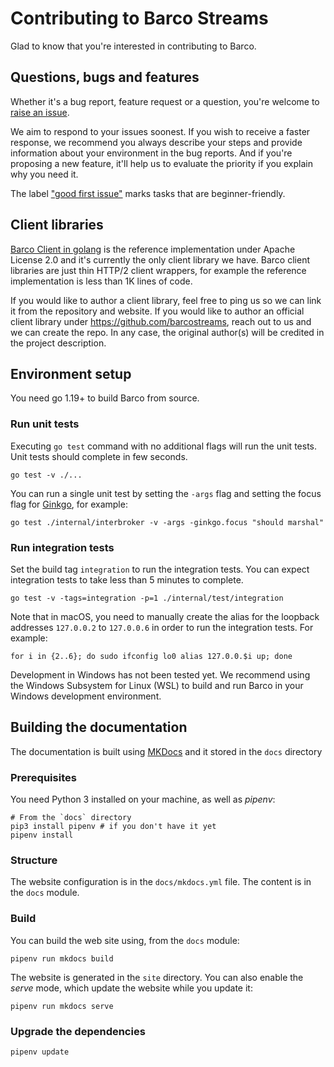 # Contributing to Barco Streams

Glad to know that you're interested in contributing to Barco.

## Questions, bugs and features

Whether it's a bug report, feature request or a question, you're welcome to [raise an
issue](https://github.com/barcostreams/barco/issues).

We aim to respond to your issues soonest. If you wish to receive a faster response, we recommend you always describe
your steps and provide information about your environment in the bug reports. And if you're proposing a new feature,
it'll help us to evaluate the priority if you explain why you need it.

The label ["good first issue"](https://github.com/barcostreams/barco/labels/good%20first%20issue) marks tasks that are
beginner-friendly.

## Client libraries

[Barco Client in golang][go-client] is the reference implementation under Apache License 2.0 and it's currently the
only client library we have. Barco client libraries are just thin HTTP/2 client wrappers, for example the reference
implementation is less than 1K lines of code.

If you would like to author a client library, feel free to ping us so we can link it from the repository and website.
If you would like to author an official client library under https://github.com/barcostreams, reach out to us and we can
create the repo. In any case, the original author(s) will be credited in the project description.

## Environment setup

You need go 1.19+ to build Barco from source.

### Run unit tests

Executing `go test` command with no additional flags will run the unit tests. Unit tests should complete in few seconds.

```shell
go test -v ./...
```

You can run a single unit test by setting the `-args` flag and setting the focus flag for [Ginkgo][ginkgo], for example:

```shell
go test ./internal/interbroker -v -args -ginkgo.focus "should marshal"
```

### Run integration tests

Set the build tag `integration` to run the integration tests. You can expect integration tests to take less than 5
minutes to complete.

```shell
go test -v -tags=integration -p=1 ./internal/test/integration
```

Note that in macOS, you need to manually create the alias for the loopback addresses `127.0.0.2` to `127.0.0.6` in order
to run the integration tests. For example:

```shell
for i in {2..6}; do sudo ifconfig lo0 alias 127.0.0.$i up; done
```

Development in Windows has not been tested yet. We recommend using the Windows Subsystem for Linux (WSL) to build and
run Barco in your Windows development environment.

[go-client]: https://github.com/barcostreams/go-client
[ginkgo]: https://onsi.github.io/ginkgo/


## Building the documentation

The documentation is built using [MKDocs](https://www.mkdocs.org/) and it stored in the `docs` directory

### Prerequisites

You need Python 3 installed on your machine, as well as _pipenv_:

```shell
# From the `docs` directory
pip3 install pipenv # if you don't have it yet
pipenv install
```

### Structure

The website configuration is in the `docs/mkdocs.yml` file.
The content is in the `docs` module.

### Build

You can build the web site using, from the `docs` module:

```shell
pipenv run mkdocs build
```

The website is generated in the `site` directory.
You can also enable the _serve_ mode, which update the website while you update it:

```shell
pipenv run mkdocs serve
```

### Upgrade the dependencies

```shell
pipenv update
```
